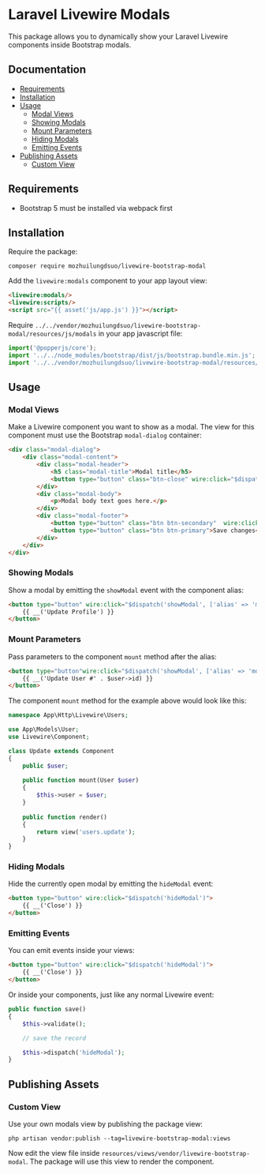 # Laravel Livewire Modals

This package allows you to dynamically show your Laravel Livewire components inside Bootstrap modals.

## Documentation

- [Requirements](#requirements)
- [Installation](#installation)
- [Usage](#usage)
    - [Modal Views](#modal-views)
    - [Showing Modals](#showing-modals)
    - [Mount Parameters](#mount-parameters)
    - [Hiding Modals](#hiding-modals)
    - [Emitting Events](#emitting-events)
- [Publishing Assets](#publishing-assets)
    - [Custom View](#custom-view)

## Requirements

- Bootstrap 5 must be installed via webpack first

## Installation


Require the package:

```console
composer require mozhuilungdsuo/livewire-bootstrap-modal
```

Add the `livewire:modals` component to your app layout view:

```html
<livewire:modals/>
<livewire:scripts/>
<script src="{{ asset('js/app.js') }}"></script>
```

Require `../../vendor/mozhuilungdsuo/livewire-bootstrap-modal/resources/js/modals` in your app javascript file:

```javascript
import('@popperjs/core');
import '../../node_modules/bootstrap/dist/js/bootstrap.bundle.min.js';
import '../../vendor/mozhuilungdsuo/livewire-bootstrap-modal/resources/js/modals.js';
```

## Usage

### Modal Views

Make a Livewire component you want to show as a modal. The view for this component must use the Bootstrap `modal-dialog` container:

```html
<div class="modal-dialog">
    <div class="modal-content">
        <div class="modal-header">
            <h5 class="modal-title">Modal title</h5>
            <button type="button" class="btn-close" wire:click="$dispatch('hideModal')" aria-label="Close"></button>
        </div>
        <div class="modal-body">
            <p>Modal body text goes here.</p>
        </div>
        <div class="modal-footer">
            <button type="button" class="btn btn-secondary"  wire:click="$dispatch('hideModal')">Close</button>
            <button type="button" class="btn btn-primary">Save changes</button>
        </div>
    </div>
</div>
```

### Showing Modals

Show a modal by emitting the `showModal` event with the component alias:

```html
<button type="button" wire:click="$dispatch('showModal', ['alias' => 'modals.testmodals')">
    {{ __('Update Profile') }}
</button>
```

### Mount Parameters

Pass parameters to the component `mount` method after the alias:

```html
<button type="button"wire:click="$dispatch('showModal', ['alias' => 'modals.testmodals', 'params' => ['name' => 'test']])">
    {{ __('Update User #' . $user->id) }}
</button>
```

The component `mount` method for the example above would look like this: 

```php
namespace App\Http\Livewire\Users;

use App\Models\User;
use Livewire\Component;

class Update extends Component
{
    public $user;
    
    public function mount(User $user)
    {
        $this->user = $user;
    }
    
    public function render()
    {
        return view('users.update');
    }
}
```

### Hiding Modals

Hide the currently open modal by emitting the `hideModal` event:

```html
<button type="button" wire:click="$dispatch('hideModal')">
    {{ __('Close') }}
</button>
```


### Emitting Events

You can emit events inside your views:

```html
<button type="button" wire:click="$dispatch('hideModal')">
    {{ __('Close') }}
</button>
```

Or inside your components, just like any normal Livewire event:

```php
public function save()
{
    $this->validate();

    // save the record

    $this->dispatch('hideModal');
}
```

## Publishing Assets

### Custom View

Use your own modals view by publishing the package view:

```console
php artisan vendor:publish --tag=livewire-bootstrap-modal:views
```

Now edit the view file inside `resources/views/vendor/livewire-bootstrap-modal`. The package will use this view to render the component.
